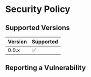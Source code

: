 # Security Policy

## Supported Versions

| Version | Supported          |
| ------- | ------------------ |
| 0.0.x   | :white_check_mark: |


## Reporting a Vulnerability

